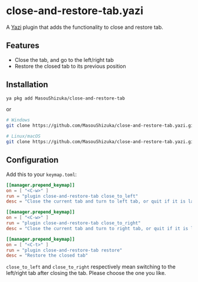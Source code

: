 # close-and-restore-tab.yazi

A [Yazi](https://github.com/sxyazi/yazi) plugin that adds the functionality to close and restore tab.

## Features

 - Close the tab, and go to the left/right tab
 - Restore the closed tab to its previous position

## Installation

```sh
ya pkg add MasouShizuka/close-and-restore-tab
```

or

```sh
# Windows
git clone https://github.com/MasouShizuka/close-and-restore-tab.yazi.git %AppData%\yazi\config\plugins\close-and-restore-tab.yazi

# Linux/macOS
git clone https://github.com/MasouShizuka/close-and-restore-tab.yazi.git ~/.config/yazi/plugins/close-and-restore-tab.yazi
```

## Configuration

Add this to your `keymap.toml`:

```toml
[[manager.prepend_keymap]]
on = [ "<C-w>" ]
run = "plugin close-and-restore-tab close_to_left"
desc = "Close the current tab and turn to left tab, or quit if it is last tab"

[[manager.prepend_keymap]]
on = [ "<C-w>" ]
run = "plugin close-and-restore-tab close_to_right"
desc = "Close the current tab and turn to right tab, or quit if it is last tab"

[[manager.prepend_keymap]]
on = [ "<C-t>" ]
run = "plugin close-and-restore-tab restore"
desc = "Restore the closed tab"
```

`close_to_left` and `close_to_right` respectively mean switching to the left/right tab after closing the tab. Please choose the one you like.
